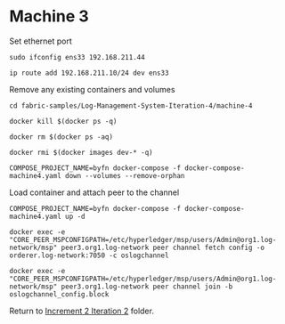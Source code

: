 # Machine 3

Set ethernet port

```
sudo ifconfig ens33 192.168.211.44

ip route add 192.168.211.10/24 dev ens33
```

Remove any existing containers and volumes

```
cd fabric-samples/Log-Management-System-Iteration-4/machine-4

docker kill $(docker ps -q)

docker rm $(docker ps -aq)

docker rmi $(docker images dev-* -q)

COMPOSE_PROJECT_NAME=byfn docker-compose -f docker-compose-machine4.yaml down --volumes --remove-orphan
```

Load container and attach peer to the channel

```
COMPOSE_PROJECT_NAME=byfn docker-compose -f docker-compose-machine4.yaml up -d

docker exec -e "CORE_PEER_MSPCONFIGPATH=/etc/hyperledger/msp/users/Admin@org1.log-network/msp" peer3.org1.log-network peer channel fetch config -o orderer.log-network:7050 -c oslogchannel

docker exec -e "CORE_PEER_MSPCONFIGPATH=/etc/hyperledger/msp/users/Admin@org1.log-network/msp" peer3.org1.log-network peer channel join -b oslogchannel_config.block
```
Return to [Increment 2 Iteration 2](../README.md) folder.
